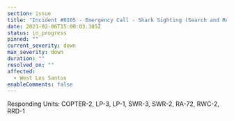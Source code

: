 ```yaml
---
section: issue
title: "Incident #0105 - Emergency Call - Shark Sighting (Search and Rescue)"
date: 2021-02-06T15:00:03.305Z
status: in_progress
pinned: ""
current_severity: down
max_severity: down
duration: ""
resolved_on: ""
affected:
  - West Los Santos
enableComments: false
---
```

Responding Units: COPTER-2, LP-3, LP-1, SWR-3, SWR-2, RA-72, RWC-2, RRD-1